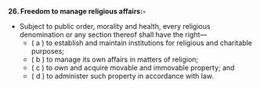 **26. Freedom to manage religious affairs:-**
- Subject to public order, morality and health, every religious denomination or any section thereof shall have the right—
	- ( a ) to establish and maintain institutions for religious and charitable purposes;
	- ( b ) to manage its own affairs in matters of religion;
	- ( c ) to own and acquire movable and immovable property; and
	- ( d ) to administer such property in accordance with law.
